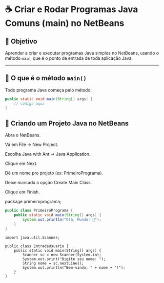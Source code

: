 # ☕ Criar e Rodar Programas Java Comuns (main) no NetBeans

## 🎯 Objetivo
Aprender a criar e executar programas Java simples no NetBeans, usando o método `main`, que é o ponto de entrada de toda aplicação Java.

---

## 🧱 O que é o método `main()`
Todo programa Java começa pelo método:

```java
public static void main(String[] args) {
    // código aqui
}
```

## 🧰 Criando um Projeto Java no NetBeans

Abra o NetBeans.

Vá em File → New Project.

Escolha Java with Ant → Java Application.

Clique em Next.

Dê um nome pro projeto (ex: PrimeiroPrograma).

Deixe marcada a opção Create Main Class.

Clique em Finish.

package primeiroprograma;

```java
public class PrimeiroPrograma {
    public static void main(String[] args) {
        System.out.println("Olá, Mundo! 👋");
    }
}
```

```
import java.util.Scanner;

public class EntradaUsuario {
    public static void main(String[] args) {
        Scanner sc = new Scanner(System.in);
        System.out.print("Digite seu nome: ");
        String nome = sc.nextLine();
        System.out.println("Bem-vindo, " + nome + "!");
    }
}
```
